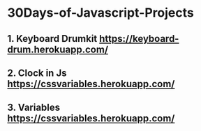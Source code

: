 # 30Days-of-Javascript-Projects

## 1. Keyboard Drumkit https://keyboard-drum.herokuapp.com/

## 2. Clock in Js https://cssvariables.herokuapp.com/

## 3. Variables https://cssvariables.herokuapp.com/
